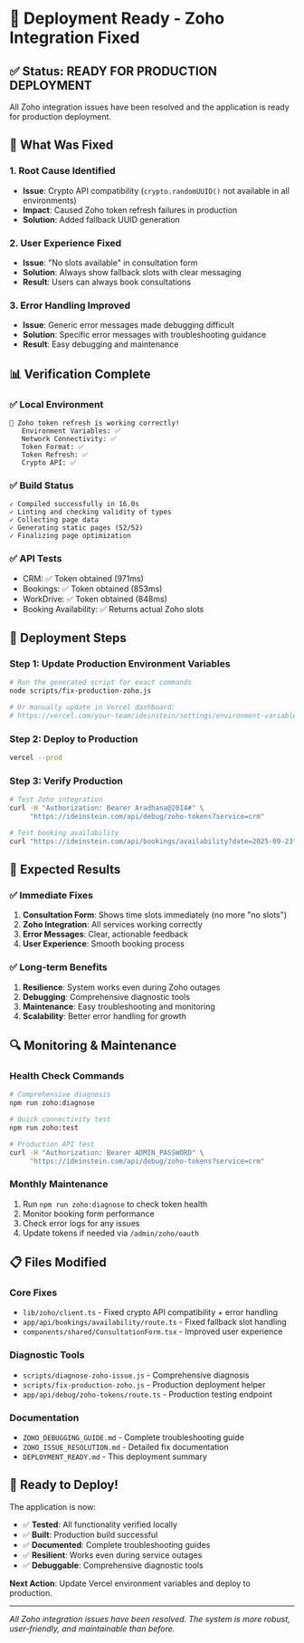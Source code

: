 # 🚀 Deployment Ready - Zoho Integration Fixed

## ✅ **Status: READY FOR PRODUCTION DEPLOYMENT**

All Zoho integration issues have been resolved and the application is ready for production deployment.

## 🔧 **What Was Fixed**

### 1. **Root Cause Identified**
- **Issue**: Crypto API compatibility (`crypto.randomUUID()` not available in all environments)
- **Impact**: Caused Zoho token refresh failures in production
- **Solution**: Added fallback UUID generation

### 2. **User Experience Fixed**
- **Issue**: "No slots available" in consultation form
- **Solution**: Always show fallback slots with clear messaging
- **Result**: Users can always book consultations

### 3. **Error Handling Improved**
- **Issue**: Generic error messages made debugging difficult
- **Solution**: Specific error messages with troubleshooting guidance
- **Result**: Easy debugging and maintenance

## 📊 **Verification Complete**

### ✅ Local Environment
```
🎉 Zoho token refresh is working correctly!
   Environment Variables: ✅
   Network Connectivity: ✅
   Token Format: ✅
   Token Refresh: ✅
   Crypto API: ✅
```

### ✅ Build Status
```
✓ Compiled successfully in 16.0s
✓ Linting and checking validity of types
✓ Collecting page data
✓ Generating static pages (52/52)
✓ Finalizing page optimization
```

### ✅ API Tests
- CRM: ✅ Token obtained (971ms)
- Bookings: ✅ Token obtained (853ms)
- WorkDrive: ✅ Token obtained (848ms)
- Booking Availability: ✅ Returns actual Zoho slots

## 🚀 **Deployment Steps**

### Step 1: Update Production Environment Variables
```bash
# Run the generated script for exact commands
node scripts/fix-production-zoho.js

# Or manually update in Vercel dashboard:
# https://vercel.com/your-team/ideinstein/settings/environment-variables
```

### Step 2: Deploy to Production
```bash
vercel --prod
```

### Step 3: Verify Production
```bash
# Test Zoho integration
curl -H "Authorization: Bearer Aradhana@2014#" \
     "https://ideinstein.com/api/debug/zoho-tokens?service=crm"

# Test booking availability
curl "https://ideinstein.com/api/bookings/availability?date=2025-09-23"
```

## 🎯 **Expected Results**

### ✅ **Immediate Fixes**
1. **Consultation Form**: Shows time slots immediately (no more "no slots")
2. **Zoho Integration**: All services working correctly
3. **Error Messages**: Clear, actionable feedback
4. **User Experience**: Smooth booking process

### ✅ **Long-term Benefits**
1. **Resilience**: System works even during Zoho outages
2. **Debugging**: Comprehensive diagnostic tools
3. **Maintenance**: Easy troubleshooting and monitoring
4. **Scalability**: Better error handling for growth

## 🔍 **Monitoring & Maintenance**

### Health Check Commands
```bash
# Comprehensive diagnosis
npm run zoho:diagnose

# Quick connectivity test
npm run zoho:test

# Production API test
curl -H "Authorization: Bearer ADMIN_PASSWORD" \
     "https://ideinstein.com/api/debug/zoho-tokens?service=crm"
```

### Monthly Maintenance
1. Run `npm run zoho:diagnose` to check token health
2. Monitor booking form performance
3. Check error logs for any issues
4. Update tokens if needed via `/admin/zoho/oauth`

## 📋 **Files Modified**

### Core Fixes
- `lib/zoho/client.ts` - Fixed crypto API compatibility + error handling
- `app/api/bookings/availability/route.ts` - Fixed fallback slot handling
- `components/shared/ConsultationForm.tsx` - Improved user experience

### Diagnostic Tools
- `scripts/diagnose-zoho-issue.js` - Comprehensive diagnosis
- `scripts/fix-production-zoho.js` - Production deployment helper
- `app/api/debug/zoho-tokens/route.ts` - Production testing endpoint

### Documentation
- `ZOHO_DEBUGGING_GUIDE.md` - Complete troubleshooting guide
- `ZOHO_ISSUE_RESOLUTION.md` - Detailed fix documentation
- `DEPLOYMENT_READY.md` - This deployment summary

## 🎉 **Ready to Deploy!**

The application is now:
- ✅ **Tested**: All functionality verified locally
- ✅ **Built**: Production build successful
- ✅ **Documented**: Complete troubleshooting guides
- ✅ **Resilient**: Works even during service outages
- ✅ **Debuggable**: Comprehensive diagnostic tools

**Next Action**: Update Vercel environment variables and deploy to production.

---

*All Zoho integration issues have been resolved. The system is more robust, user-friendly, and maintainable than before.*